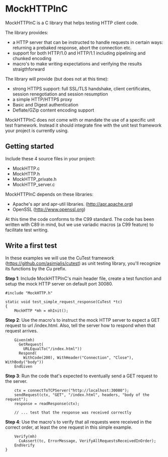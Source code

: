 MockHTTPInC
===========

MockHTTPInC is a C library that helps testing HTTP client code.

The library provides:
- a HTTP server that can be instructed to handle requests in certain ways: returning a prebaked response, abort the connection etc.
- support for both HTTP/1.0 and HTTP/1.1 including pipelining and chunked encoding
- macro's to make writing expectations and verifying the results straigthforward

The library will provide (but does not at this time):
- strong HTTPS support: full SSL/TLS handshake, client certificates, session renegotiation and session resumption
- a simple HTTP/HTTPS proxy
- Basic and Digest authentication
- Deflate/GZip content encoding support

MockHTTPInC does not come with or mandate the use of a specific unit test framework. Instead it should integrate fine with the unit test framework your project is currently using.

Getting started
---------------

Include these 4 source files in your project:
- MockHTTP.c
- MockHTTP.h
- MockHTTP_private.h
- MockHTTP_server.c

MockHTTPInC depends on these libraries:
- Apache's apr and apr-util libraries. (http://apr.apache.org)
- OpenSSL (http://www.openssl.org)

At this time the code conforms to the C99 standard. The code has been written with C89 in mind, but we use variadic macros (a C99 feature) to facilitate test writing.

Write a first test
------------------

In these examples we will use the CuTest framework (https://github.com/asimjalis/cutest) as unit testing library, you'll recognize its functions by the *Cu* prefix.


**Step 1**: Include MockHTTPInC's main header file, create a test function and setup the mock HTTP server on default port 30080.

    #include "MockHTTP.h"

    static void test_simple_request_response(CuTest *tc)
    {
        MockHTTP *mh = mhInit();

**Step 2**: Use the macro's to instruct the mock HTTP server to expect a GET request to url /index.html. Also, tell the server how to respond when that request arrives.

        Given(mh)
          GetRequest(
            URLEqualTo("/index.html"))
          Respond(
            WithCode(200), WithHeader("Connection", "Close"), WithBody("body"))
        EndGiven

**Step 3**: Run the code that's expected to eventually send a GET request to the server.

        ctx = connectToTCPServer("http://localhost:30080");
        sendRequest(ctx, "GET", "/index.html", headers, "body of the request");
        response = readResponse(ctx);

        // ... test that the response was received correctly

**Step 4**: Use the macro's to verify that all requests were received in the correct order, at least the one request in this simple example.

        Verify(mh)
          CuAssert(tc, ErrorMessage, VerifyAllRequestsReceivedInOrder);
        EndVerify
    }
